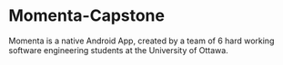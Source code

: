 # Momenta-Capstone

Momenta is a native Android App, created by a team of 6 hard working software engineering students at the University of Ottawa.
